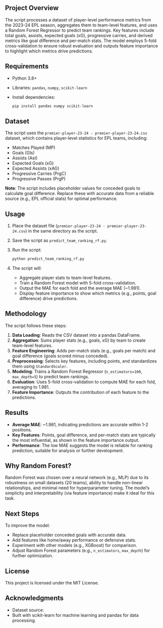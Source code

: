 ## Project Overview

The script processes a dataset of player-level performance metrics from the 2023-24 EPL season, aggregates them to team-level features, and uses a Random Forest Regressor to predict team rankings. Key features include total goals, assists, expected goals (xG), progressive carries, and derived metrics like goal difference and per-match stats. The model employs 5-fold cross-validation to ensure robust evaluation and outputs feature importance to highlight which metrics drive predictions.

## Requirements

- Python 3.8+
- Libraries: `pandas`, `numpy`, `scikit-learn`
- Install dependencies:

  ```bash
  pip install pandas numpy scikit-learn
  ```

## Dataset

The script uses the `premier-player-23-24 - premier-player-23-24.csv` dataset, which contains player-level statistics for EPL teams, including:

- Matches Played (MP)
- Goals (Gls)
- Assists (Ast)
- Expected Goals (xG)
- Expected Assists (xAG)
- Progressive Carries (PrgC)
- Progressive Passes (PrgP)

**Note**: The script includes placeholder values for conceded goals to calculate goal difference. Replace these with accurate data from a reliable source (e.g., EPL official stats) for optimal performance.

## Usage

1. Place the dataset file (`premier-player-23-24 - premier-player-23-24.csv`) in the same directory as the script.
2. Save the script as `predict_team_ranking_rf.py`.
3. Run the script:

   ```bash
   python predict_team_ranking_rf.py
   ```
4. The script will:
   - Aggregate player stats to team-level features.
   - Train a Random Forest model with 5-fold cross-validation.
   - Output the MAE for each fold and the average MAE (\~1.981).
   - Display feature importance to show which metrics (e.g., points, goal difference) drive predictions.

## Methodology

The script follows these steps:

1. **Data Loading**: Reads the CSV dataset into a pandas DataFrame.
2. **Aggregation**: Sums player stats (e.g., goals, xG) by team to create team-level features.
3. **Feature Engineering**: Adds per-match stats (e.g., goals per match) and goal difference (goals scored minus conceded).
4. **Preprocessing**: Selects key features, including points, and standardizes them using `StandardScaler`.
5. **Modeling**: Trains a Random Forest Regressor (`n_estimators=100`, `max_depth=5`) to predict team rankings.
6. **Evaluation**: Uses 5-fold cross-validation to compute MAE for each fold, averaging to 1.981.
7. **Feature Importance**: Outputs the contribution of each feature to the predictions.

## Results

- **Average MAE**: \~1.981, indicating predictions are accurate within 1-2 positions.
- **Key Features**: Points, goal difference, and per-match stats are typically the most influential, as shown in the feature importance output.
- **Performance**: The low MAE suggests the model is reliable for ranking prediction, suitable for analysis or further development.

## Why Random Forest?

Random Forest was chosen over a neural network (e.g., MLP) due to its robustness on small datasets (20 teams), ability to handle non-linear relationships, and minimal need for hyperparameter tuning. The model’s simplicity and interpretability (via feature importance) make it ideal for this task.

## Next Steps

To improve the model:

- Replace placeholder conceded goals with accurate data.
- Add features like home/away performance or defensive stats.
- Experiment with other models (e.g., XGBoost) for comparison.
- Adjust Random Forest parameters (e.g., `n_estimators`, `max_depth`) for further optimization.

## License

This project is licensed under the MIT License.

## Acknowledgments

- Dataset source: 
- Built with scikit-learn for machine learning and pandas for data processing.
